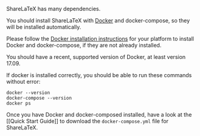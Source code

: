ShareLaTeX has many dependencies.

You should install ShareLaTeX with [Docker](https://www.docker.com/) and docker-compose, so they will be installed automatically.

Please follow the [Docker installation instructions](https://docs.docker.com/install/) for your platform to install Docker and docker-compose, if they are not already installed.

You should have a recent, supported version of Docker, at least version 17.09.

If docker is installed correctly, you should be able to run these commands without error:
```
docker --version
docker-compose --version
docker ps
```

Once you have Docker and docker-composed installed, have a look at the [[Quick Start Guide]] to download the `docker-compose.yml` file for ShareLaTeX.